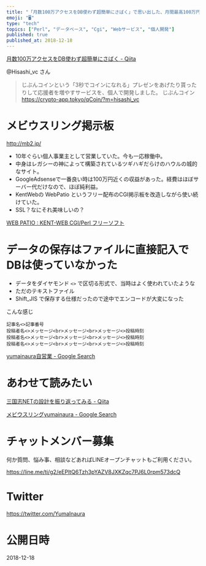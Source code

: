 ```yaml
---
title: "「月数100万アクセスをDB使わず超簡単にさばく」で思い出した、月間最高100万円近く稼いだGGI掲示板サイト。"
emoji: "🖥"
type: "tech"
topics: ["Perl", "データベース", "Cgi", "Webサービス", "個人開発"]
published: true
published_at: 2018-12-18
---
```


[月数100万アクセスをDB使わず超簡単にさばく - Qiita](https://qiita.com/Hisashi_vc/items/a50b49ad6a75d51c880a)

@Hisashi_vc さん

>じぶんコインという「3秒でコインになれる」プレゼンをあげたり貰ったりして応援者を増やすサービスを、個人で開発しました。 じぶんコイン https://crypto-app.tokyo/qCoin/?m=hisashi_vc

# メビウスリング掲示板

http://mb2.jp/

- 10年ぐらい個人事業主として営業していた。今も一応稼働中。
- 中身はレガシーの神によって構築されているツギハギだらけのハウルの城的なサイト。
- GoogleAdsenseで一番良い時は100万円近くの収益があった。経費はほぼサーバー代だけなので、ほぼ純利益。
- KentWebの WebPatio というフリー配布のCGI掲示板を改造しながら使い続けていた。
- SSL？なにそれ美味しいの？

[WEB PATIO : KENT-WEB CGI/Perl フリーソフト](http://www.kent-web.com/bbs/patio.html)

# データの保存はファイルに直接記入でDBは使っていなかった

- データをダイヤモンド `<>` で区切る形式で、当時はよく使われていたような
- ただのテキストファイル
- Shift_JIS で保存する仕様だったので途中でエンコードが大変になった

こんな感じ

```
記事名<>記事番号
投稿者名<>メッセージ<br>メッセージ<br>メッセージ<>投稿時刻
投稿者名<>メッセージ<br>メッセージ<br>メッセージ<>投稿時刻
投稿者名<>メッセージ<br>メッセージ<br>メッセージ<>投稿時刻
```

[yumainaura自営業 - Google Search](https://www.google.co.jp/search?q=yumainaura%E8%87%AA%E5%96%B6%E6%A5%AD&oq=yumainaura%E8%87%AA%E5%96%B6%E6%A5%AD&aqs=chrome..69i57.4640j0j7&sourceid=chrome&ie=UTF-8)

# あわせて読みたい

[三国志NETの設計を振り返ってみる - Qiita](https://qiita.com/askyq/items/601fe9e85fd888b7b4cd#_reference-ab21a4518b68acff449f)

[メビウスリングyumainaura - Google Search](https://www.google.co.jp/search?q=%E3%83%A1%E3%83%93%E3%82%A6%E3%82%B9%E3%83%AA%E3%83%B3%E3%82%B0yumainaura&oq=%E3%83%A1%E3%83%93%E3%82%A6%E3%82%B9%E3%83%AA%E3%83%B3%E3%82%B0yumainaura&aqs=chrome..69i57.2837j0j7&sourceid=chrome&ie=UTF-8)








<!-- Update From Qiita API -->

# チャットメンバー募集


何か質問、悩み事、相談などあればLINEオープンチャットもご利用ください。

https://line.me/ti/g2/eEPltQ6Tzh3pYAZV8JXKZqc7PJ6L0rpm573dcQ





# Twitter


https://twitter.com/YumaInaura


<!-- Update From Qiita API -->



# 公開日時

2018-12-18
